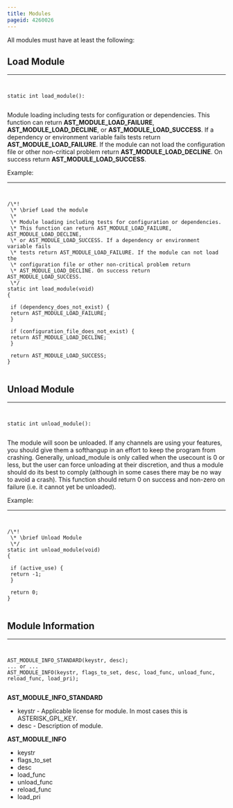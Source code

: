 ```yaml
---
title: Modules
pageid: 4260026
---
```


All modules must have at least the following:


Load Module
-----------




---

  
  


```


static int load_module():


```


Module loading including tests for configuration or dependencies. This function can return **AST_MODULE_LOAD_FAILURE**, **AST_MODULE_LOAD_DECLINE**, or **AST_MODULE_LOAD_SUCCESS**. If a dependency or environment variable fails tests return **AST_MODULE_LOAD_FAILURE**. If the module can not load the configuration file or other non-critical problem return **AST_MODULE_LOAD_DECLINE**. On success return **AST_MODULE_LOAD_SUCCESS**.


Example:




---

  
  


```


/\*!
 \* \brief Load the module
 \*
 \* Module loading including tests for configuration or dependencies.
 \* This function can return AST_MODULE_LOAD_FAILURE, AST_MODULE_LOAD_DECLINE,
 \* or AST_MODULE_LOAD_SUCCESS. If a dependency or environment variable fails
 \* tests return AST_MODULE_LOAD_FAILURE. If the module can not load the 
 \* configuration file or other non-critical problem return 
 \* AST_MODULE_LOAD_DECLINE. On success return AST_MODULE_LOAD_SUCCESS.
 \*/
static int load_module(void)
{

 if (dependency_does_not_exist) {
 return AST_MODULE_LOAD_FAILURE;
 }

 if (configuration_file_does_not_exist) {
 return AST_MODULE_LOAD_DECLINE;
 }

 return AST_MODULE_LOAD_SUCCESS;
}


```


Unload Module
-------------




---

  
  


```


static int unload_module():


```


The module will soon be unloaded. If any channels are using your features, you should give them a softhangup in an effort to keep the program from crashing. Generally, unload_module is only called when the usecount is 0 or less, but the user can force unloading at their discretion, and thus a module should do its best to comply (although in some cases there may be no way to avoid a crash). This function should return 0 on success and non-zero on failure (i.e. it cannot yet be unloaded).


Example:




---

  
  


```


/\*!
 \* \brief Unload Module
 \*/
static int unload_module(void)
{

 if (active_use) {
 return -1;
 }

 return 0;
}


```


Module Information
------------------




---

  
  


```


AST_MODULE_INFO_STANDARD(keystr, desc);
... or ...
AST_MODULE_INFO(keystr, flags_to_set, desc, load_func, unload_func, reload_func, load_pri);


```


**AST_MODULE_INFO_STANDARD**


* keystr - Applicable license for module. In most cases this is ASTERISK_GPL_KEY.
* desc - Description of module.


**AST_MODULE_INFO**


* keystr
* flags_to_set
* desc
* load_func
* unload_func
* reload_func
* load_pri


